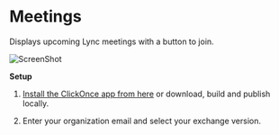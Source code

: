 Meetings
========

Displays upcoming Lync meetings with a button to join.

![ScreenShot](https://raw.github.com/gotdibbs/Meetings/master/Screenshot.png)

**Setup**

1. [Install the ClickOnce app from here](https://raw.github.com/gotdibbs/Meetings/master/ClickOnce/setup.exe) or download, build and publish locally.

2. Enter your organization email and select your exchange version.
